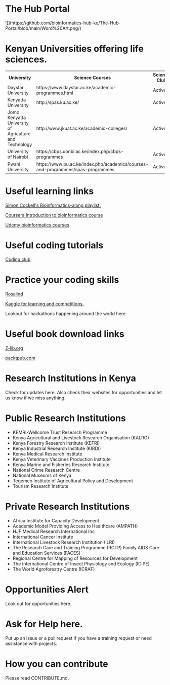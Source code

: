<h1>The Hub Portal</h1>
![](https://github.com/bioinformatics-hub-ke/The-Hub-Portal/blob/main/Word%20Art.png/)

<h1>Kenyan Universities offering life sciences.</h1>

<table width=100%>
<tr>
<th>University</th>
<th>Science Courses</th>
<th>Science Club</th>
</tr>
<tr>
<td>Daystar University</td>
<td>https://www.daystar.ac.ke/academic-programmes.html</td>
<td>Active</td>
</tr>
<tr>
<td>Kenyatta University</td>
<td>http://spas.ku.ac.ke/</td>
<td>Active</td>
</tr>
<tr>
<td>Jomo Kenyatta University of Agriculture and Technology</td>
<td>http://www.jkuat.ac.ke/academic-colleges/</td>
<td>Active</td>
</tr>
<tr>
<td>University of Nairobi</td>
<td>https://cbps.uonbi.ac.ke/index.php/cbps-programmes</td>
<td>Active</td>
</tr>
<tr>
<td>Pwani University</td>
<td>https://www.pu.ac.ke/index.php/academics/courses-and-programmes/spas-programmes</td>
<td>Active</td>
</tr>
</table>


<h1>Useful learning links</h1>

<a href="https://www.youtube.com/playlist?list=PLzfP3sCXUnxEu5S9oXni1zmc1sjYmT1L9">Simon Cockell's Bioinformatics-along playlist.</a>

<a href="https://www.coursera.org/specializations/bioinformatics">Coursera Introduction to bioinformatics course</a>

<a href="https://www.udemy.com/topic/bioinformatics/">Udemy bioinformatics courses</a>

<h1>Useful coding tutorials</h1>

<a href="https://ourcodingclub.github.io/tutorials.html">Coding club</a> 


<h1>Practice your coding skills</h1>

<a href="http://rosalind.info/problems/locations/">Rosalind</a>

<a href="https://www.kaggle.com/">Kaggle for learning and competitions.</a>

<p> Lookout for hackathons happening around the world here. </p>

<h1>Useful book download links</h1>

<a href="https://z-lib.org/">Z-lib.org</a>

<a href="https://www.packtpub.com/">packtpub.com</a>

<h1>Research Institutions in Kenya</h1>

Check for updates here. Also check their websites for opportunities and let us know if we miss anything. 

<h1>Public Research Institutions</h1>

<ul>
<li>KEMRI-Wellcome Trust Research Programme</li>
<li>Kenya Agricultural and Livestock Research Organisation (KALRO)</li>
<li>Kenya Forestry Research Institute (KEFRI)</li>
<li>Kenya Industrial Research Institute (KIRDI)</li>
<li>Kenya Medical Research Institute</li>
<li>Kenya Veterinary Vaccines Production Institute</li>
<li>Kenya Marine and Fisheries Research Institute</li>
<li>National Crime Research Centre</li>
<li>National Museums of Kenya</li>
<li>Tegemeo Institute of Agricultural Policy and Development</li>
<li>Tourism Research Institute</li>
</ul>

<h1>Private Research Institutions</h1>

<ul>
<li>Africa Institute for Capacity Development</li>
<li>Academic Model Providing Access to Healthcare (AMPATH)</li>
<li>HJF Medical Research International Inc</li>
<li>International Cancer Institute</li>
<li>International Livestock Research Institution (ILRI)</li>
<li>The Research Care and Training Programme (RCTP) Family AIDS Care and Education Services (FACES)</li>
<li>Regional Centre for Mapping of Resources for Development</li>
<li>The International Centre of Insect Physiology and Ecology (ICIPE)</li>
<li>The World Agroforestry Centre (ICRAF)</li>
</ul>

<h1>Opportunities Alert</h1>

Look out for opportunities here.

<h1>Ask for Help here.</h1>

Put up an issue or a pull request if you have a training request or need assistance with projects.

<h1>How you can contribute</h1>

Please read CONTRIBUTE.md.
